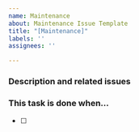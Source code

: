 ```yaml
---
name: Maintenance
about: Maintenance Issue Template
title: "[Maintenance]"
labels: ''
assignees: ''

---
```


### Description and related issues

### This task is done when…

- [ ]
